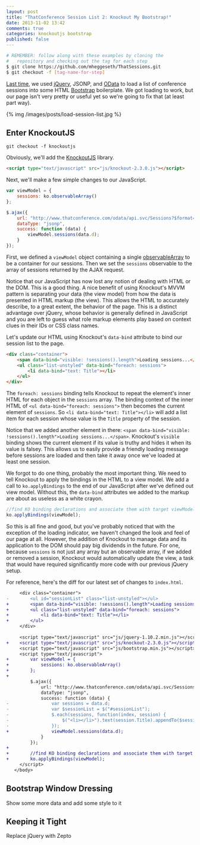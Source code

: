 ```yaml
---
layout: post
title: "ThatConference Session List 2: Knockout My Bootstrap!"
date: 2013-11-02 13:42
comments: true
categories: knockoutjs bootstrap
published: false
---
```


``` bash
# REMEMBER: follow along with these examples by cloning the
#   repository and checking out the tag for each step
$ git clone https://github.com/mheggeseth/ThatSessions.git
$ git checkout -f [tag-name-for-step]
```

[Last time](/blog/2013/10/13/conference-sessions-1/), we used [jQuery](http://jquery.com/), JSONP, and [OData](http://www.odata.org/) to load a list of conference sessions into some HTML [Bootstrap](http://getbootstrap.com/getting-started/) boilerplate. We got loading to work, but our page isn't very pretty or useful yet so we're going to fix that (at least part way).

{% img /images/posts/load-session-list.jpg %}

## Enter KnockoutJS

    git checkout -f knockoutjs

Obviously, we'll add the [KnockoutJS](http://knockoutjs.com) library.

``` html
<script type="text/javascript" src="js/knockout-2.3.0.js"></script>
```

Next, we'll make a few simple changes to our JavaScript.

``` javascript
var viewModel = {
    sessions: ko.observableArray()
};

$.ajax({
    url: "http://www.thatconference.com/odata/api.svc/Sessions?$format=json&$callback=?",
    dataType: "jsonp",
    success: function (data) {
        viewModel.sessions(data.d);
    }
});
```

 First, we defined a `viewModel` object containing a single [observableArray](http://knockoutjs.com/documentation/observableArrays.html) to be a container for our sessions. Then we set the `sessions` observable to the array of sessions returned by the AJAX request.

Notice that our JavaScript has now lost any notion of dealing with HTML or the DOM. This is a good thing. A nice benefit of using Knockout's MVVM pattern is separating your data (the view model) from how the data is presented in HTML markup (the view). This allows the HTML to accurately describe, to a great extent, the behavior of the page. This is a distinct advantage over jQuery, whose behavior is generally defined in JavaScript and you are left to guess what role markup elements play based on context clues in their IDs or CSS class names. 

Let's update our HTML using Knockout's `data-bind` attribute to bind our session list to the page.

``` html
<div class="container">
    <span data-bind="visible: !sessions().length">Loading sessions...</span>
    <ul class="list-unstyled" data-bind="foreach: sessions">
        <li data-bind="text: Title"></li>
    </ul>
</div>
```

The `foreach: sessions` binding tells Knockout to repeat the element's inner HTML for each object in the `sessions` array. The binding context of the inner HTML of `<ul data-bind="foreach: sessions">` then becomes the current element of `sessions`. So `<li data-bind="text: Title"></li>` will add a list item for each session whose value is the `Title` property of the session.

Notice that we added another element in there: `<span data-bind="visible: !sessions().length">Loading sessions...</span>`. Knockout's `visible` binding shows the current element if its value is truthy and hides it when its value is falsey. This allows us to easily provide a friendly loading message before sessions are loaded and then take it away once we've loaded at least one session.

We forgot to do one thing, probably the most important thing. We need to tell Knockout to apply the bindings in the HTML to a view model. We add a call to `ko.applyBindings` to the end of our JavaScript after we've defined out view model. Without this, the `data-bind` attributes we added to the markup are about as useless as a white crayon.

``` javascript
//find KO binding declarations and associate them with target viewModel members
ko.applyBindings(viewModel);
```

So this is all fine and good, but you've probably noticed that with the exception of the loading indicator, we haven't changed the look and feel of our page at all. However, the addition of Knockout to manage data and its application to the DOM should pay big dividends in the future. For one, because `sessions` is not just any array but an observable array, if we added or removed a session, Knockout would automatically update the view, a task that would have required significantly more code with our previous jQuery setup.

For reference, here's the diff for our latest set of changes to `index.html`.

``` diff
     <div class="container">
-        <ul id="sessionList" class="list-unstyled"></ul>
+        <span data-bind="visible: !sessions().length">Loading sessions...</span>
+        <ul class="list-unstyled" data-bind="foreach: sessions">
+            <li data-bind="text: Title"></li>
+        </ul>
     </div>
 
     <script type="text/javascript" src="js/jquery-1.10.2.min.js"></script>
+    <script type="text/javascript" src="js/knockout-2.3.0.js"></script>
     <script type="text/javascript" src="js/bootstrap.min.js"></script>
     <script type="text/javascript">
+        var viewModel = {
+            sessions: ko.observableArray()
+        };
+
         $.ajax({
             url: "http://www.thatconference.com/odata/api.svc/Sessions?$format=json&$callback=?",
             dataType: "jsonp",
             success: function (data) {
-                var sessions = data.d;
-                var $sessionList = $("#sessionList");
-                $.each(sessions, function(index, session) {
-                    $("<li></li>").text(session.Title).appendTo($sessionList);
-                });
+                viewModel.sessions(data.d);
             }
         });
+
+        //find KO binding declarations and associate them with target viewModel members
+        ko.applyBindings(viewModel);
     </script>
   </body>
```

## Bootstrap Window Dressing

Show some more data and add some style to it

## Keeping it Tight

Replace jQuery with Zepto